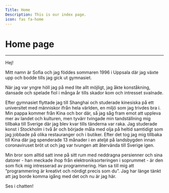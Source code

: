 ```yaml
---
Title: Home
Description: This is our index page.
icon: fas fa-home
---
```


Home page
==========================
<hr class = "line">
Hej!

Mitt namn är Sofia och jag föddes sommaren 1996 i Uppsala där jag växte upp och bodde tills jag gick ut gymnasiet.

När jag var yngre höll jag på med lite allt möjligt, jag åkte konståkning, dansade och spelade fiol i många år tills skador kom och intresset svalnade.

Efter gymnasiet flyttade jag till Shanghai och studerade kinesiska på ett universitet med människor ifrån hela världen, en miljö som jag trivdes bra i. Min pappa kommer från Kina och bor där, så jag såg fram emot att uppleva mer av landet och kulturen, men tyvärr tvingade min tandställning mig tillbaka till Sverige där jag blev kvar tills tänderna var raka. Jag studerade konst i Stockholm i två år och började måla med olja på heltid samtidigt som jag jobbade på olika restauranger och i butiker. Efter det tog jag mig tillbaka till Kina där jag spenderade 13 månader i en ateljé på landsbygden innan coronaviruset bröt ut och jag var tvungen att återvända till Sverige igen.

Min bror som alltid satt inne på sitt rum med neddragna persienner och sina datorer - han meckade ihop från elektroniksorteringen i soprummet - är den som fick mig intresserad av programmering. Han sa till mig att ”programmering är kreativt och nördigt precis som du”. Jag har länge tänkt att jag borde komma igång med det och nu är jag här.

Ses i chatten!
